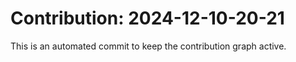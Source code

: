 # Contribution: 2024-12-10-20-21
This is an automated commit to keep the contribution graph active.
